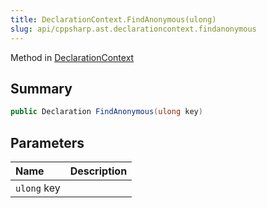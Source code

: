 ```yaml
---
title: DeclarationContext.FindAnonymous(ulong)
slug: api/cppsharp.ast.declarationcontext.findanonymous
---
```

Method in [DeclarationContext](/api/cppsharp/ast/declarationcontext)

## Summary



```csharp
public Declaration FindAnonymous(ulong key)
```

## Parameters

|Name|Description|
|:---|:---|
|`ulong` key||

